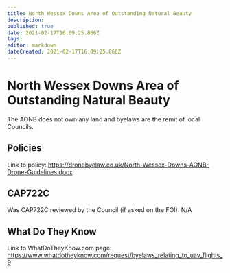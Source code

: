 ```yaml
---
title: North Wessex Downs Area of Outstanding Natural Beauty 
description: 
published: true
date: 2021-02-17T16:09:25.866Z
tags: 
editor: markdown
dateCreated: 2021-02-17T16:09:25.866Z
---
```


# North Wessex Downs Area of Outstanding Natural Beauty 



The AONB does not own any land and byelaws are the remit of local Councils.

## Policies

Link to policy: 
https://dronebyelaw.co.uk/North-Wessex-Downs-AONB-Drone-Guidelines.docx

## CAP722C

Was CAP722C reviewed by the Council (if asked on the FOI): N/A

## What Do They Know

Link to WhatDoTheyKnow.com page: 
https://www.whatdotheyknow.com/request/byelaws_relating_to_uav_flights_9